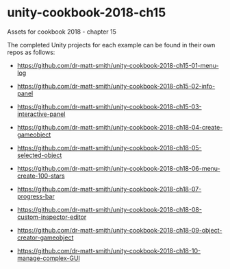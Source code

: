 # unity-cookbook-2018-ch15
Assets for cookbook 2018 - chapter 15

The completed Unity projects for each example can be found in their own repos as follows:

- https://github.com/dr-matt-smith/unity-cookbook-2018-ch15-01-menu-log

- https://github.com/dr-matt-smith/unity-cookbook-2018-ch15-02-info-panel

- https://github.com/dr-matt-smith/unity-cookbook-2018-ch15-03-interactive-panel

- https://github.com/dr-matt-smith/unity-cookbook-2018-ch18-04-create-gameobject

- https://github.com/dr-matt-smith/unity-cookbook-2018-ch18-05-selected-object

- https://github.com/dr-matt-smith/unity-cookbook-2018-ch18-06-menu-create-100-stars

- https://github.com/dr-matt-smith/unity-cookbook-2018-ch18-07-progress-bar

- https://github.com/dr-matt-smith/unity-cookbook-2018-ch18-08-custom-inspector-editor

- https://github.com/dr-matt-smith/unity-cookbook-2018-ch18-09-object-creator-gameobject

- https://github.com/dr-matt-smith/unity-cookbook-2018-ch18-10-manage-complex-GUI
